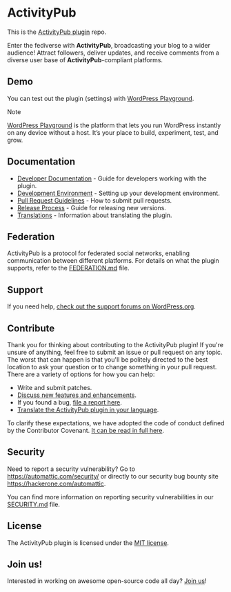 # ActivityPub

This is the [ActivityPub plugin](https://wordpress.org/plugins/activitypub/) repo.

Enter the fediverse with **ActivityPub**, broadcasting your blog to a wider audience! Attract followers, deliver updates, and receive comments from a diverse user base of **ActivityPub**-compliant platforms.

## Demo

You can test out the plugin (settings) with [WordPress Playground](https://wordpress.org/plugins/activitypub/?preview=1).

> [!NOTE]
> [WordPress Playground](https://wordpress.org/playground/) is the platform that lets you run WordPress instantly on any device without a host. It’s your place to build, experiment, test, and grow.

## Documentation

- [Developer Documentation](docs/developer-docs.md) - Guide for developers working with the plugin.
- [Development Environment](docs/development-environment.md) - Setting up your development environment.
- [Pull Request Guidelines](docs/pull-request.md) - How to submit pull requests.
- [Release Process](docs/release-process.md) - Guide for releasing new versions.
- [Translations](docs/translations.md) - Information about translating the plugin.

## Federation

ActivityPub is a protocol for federated social networks, enabling communication between different platforms. For details on what the plugin supports, refer to the [FEDERATION.md](FEDERATION.md) file.

## Support

If you need help, [check out the support forums on WordPress.org](https://wordpress.org/support/plugin/activitypub/).

## Contribute

Thank you for thinking about contributing to the ActivityPub plugin! If you're unsure of anything, feel free to submit an issue or pull request on any topic. The worst that can happen is that you'll be politely directed to the best location to ask your question or to change something in your pull request. There are a variety of options for how you can help:

* Write and submit patches.
* [Discuss new features and enhancements](https://github.com/Automattic/wordpress-activitypub/discussions).
* If you found a bug, [file a report here](https://github.com/Automattic/wordpress-activitypub/issues/new?q=sort%3Aupdated-desc+is%3Aissue+is%3Aopen&template=bug_report.yml).
* [Translate the ActivityPub plugin in your language](https://translate.wordpress.org/projects/wp-plugins/activitypub/).

To clarify these expectations, we have adopted the code of conduct defined by the Contributor Covenant. [It can be read in full here](./CODE_OF_CONDUCT.md).

## Security

Need to report a security vulnerability? Go to https://automattic.com/security/ or directly to our security bug bounty site https://hackerone.com/automattic.

You can find more information on reporting security vulnerabilities in our [SECURITY.md](./SECURITY.md) file.

## License

The ActivityPub plugin is licensed under the [MIT license](./LICENSE).

## Join us!

Interested in working on awesome open-source code all day? [Join us](https://automattic.com/work-with-us/)!

